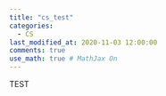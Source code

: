 ```yaml
---
title: "cs_test"
categories: 
  - CS
last_modified_at: 2020-11-03 12:00:00
comments: true
use_math: true # MathJax On
---
```


TEST